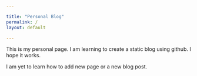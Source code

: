 ```yaml
---

title: "Personal Blog"
permalink: /
layout: default

---
```


This is my personal page. 
I am learning to create a static blog using github. 
I hope it works. 

I am yet to learn how to add new page or a new blog post. 
